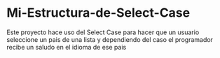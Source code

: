 # Mi-Estructura-de-Select-Case
 Este proyecto hace uso del Select Case para hacer que un usuario seleccione un pais de una lista y dependiendo del caso el programador recibe un saludo en el idioma de ese pais

